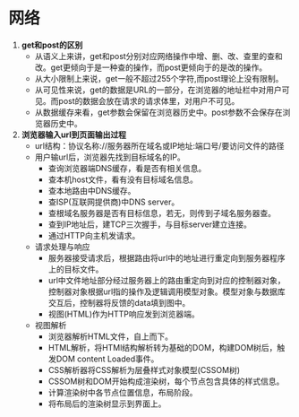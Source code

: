 # 网络
1. **get和post的区别**
    - 从语义上来讲，get和post分别对应网络操作中增、删、改、查里的查和改。get更倾向于是一种查的操作，而post更倾向于的是改的操作。
    - 从大小限制上来说，get一般不超过255个字符,而post理论上没有限制。
    - 从可见性来说，get的数据是URL的一部分，在浏览器的地址栏中对用户可见。而post的数据会放在请求的请求体里，对用户不可见。
    - 从数据缓存来看，get参数会保留在浏览器历史中。post参数不会保存在浏览器历史中。
2. **浏览器输入url到页面输出过程**
    - url结构：协议名称://服务器所在域名或IP地址:端口号/要访问文件的路径
    - 用户输url后，浏览器先找到目标域名的IP。
        + 查询浏览器端DNS缓存，看是否有相关信息。
        + 查本机host文件，看有没有目标域名信息。
        + 查本地路由中DNS缓存。
        + 查ISP(互联网提供商)中DNS server。
        + 查根域名服务器是否有目标信息，若无，则传到子域名服务器查。
        + 查到IP地址后，建TCP三次握手，与目标server建立连接。
        + 通过HTTP向主机发请求。
    - 请求处理与响应
        + 服务器接受请求后，根据路由将url中的地址进行重定向到服务器程序上的目标文件。
        + url中文件地址部分经过服务器上的路由重定向到对应的控制器对象，控制器对象根据url指的操作及逻辑调用模型对象。模型对象与数据库交互后，控制器将反馈的data填到图中。
        + 视图(HTML)作为HTTP响应发到浏览器端。
    - 视图解析
        + 浏览器解析HTML文件，自上而下。
        + HTML解析，将HTMl结构解析转为基础的DOM，构建DOM树后，触发DOM content Loaded事件。
        + CSS解析器将CSS解析为层叠样式对象模型(CSSOM树)
        + CSSOM树和DOM开始构成渲染树，每个节点包含具体的样式信息。
        + 计算渲染树中各节点位置信息，布局阶段。
        + 将布局后的渲染树显示到界面上。
     